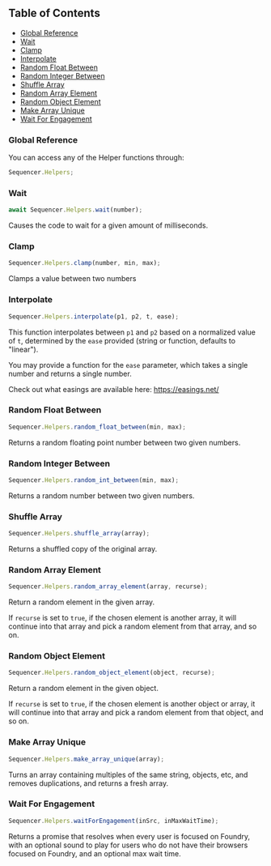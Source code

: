 ## Table of Contents

- [Global Reference](#global-reference)
- [Wait](#wait)
- [Clamp](#clamp)
- [Interpolate](#interpolate)
- [Random Float Between](#random-float-between)
- [Random Integer Between](#random-integer-between)
- [Shuffle Array](#shuffle-array)
- [Random Array Element](#random-array-element)
- [Random Object Element](#random-object-element)
- [Make Array Unique](#make-array-unique)
- [Wait For Engagement](#wait-for-engagement)

### Global Reference

You can access any of the Helper functions through:

```js
Sequencer.Helpers;
```

### Wait

```js
await Sequencer.Helpers.wait(number);
```

Causes the code to wait for a given amount of milliseconds.

### Clamp

```js
Sequencer.Helpers.clamp(number, min, max);
```

Clamps a value between two numbers

### Interpolate

```js
Sequencer.Helpers.interpolate(p1, p2, t, ease);
```

This function interpolates between `p1` and `p2` based on a normalized value of `t`, determined by the `ease` provided (string or function, defaults to "linear").

You may provide a function for the `ease` parameter, which takes a single number and returns a single number.

Check out what easings are available here: https://easings.net/

### Random Float Between

```js
Sequencer.Helpers.random_float_between(min, max);
```

Returns a random floating point number between two given numbers.

### Random Integer Between

```js
Sequencer.Helpers.random_int_between(min, max);
```

Returns a random number between two given numbers.

### Shuffle Array

```js
Sequencer.Helpers.shuffle_array(array);
```

Returns a shuffled copy of the original array.

### Random Array Element

```js
Sequencer.Helpers.random_array_element(array, recurse);
```

Return a random element in the given array.

If `recurse` is set to `true`, if the chosen element is another array, it will continue into that array and pick a random element from that array, and so on.

### Random Object Element

```js
Sequencer.Helpers.random_object_element(object, recurse);
```

Return a random element in the given object.

If `recurse` is set to `true`, if the chosen element is another object or array, it will continue into that array and pick a random element from that object, and so on.

### Make Array Unique

```js
Sequencer.Helpers.make_array_unique(array);
```

Turns an array containing multiples of the same string, objects, etc, and removes duplications, and returns a fresh array.

### Wait For Engagement

```js
Sequencer.Helpers.waitForEngagement(inSrc, inMaxWaitTime);
```

Returns a promise that resolves when every user is focused on Foundry, with an optional sound to play for users who do not have their browsers focused on Foundry, and an optional max wait time.
